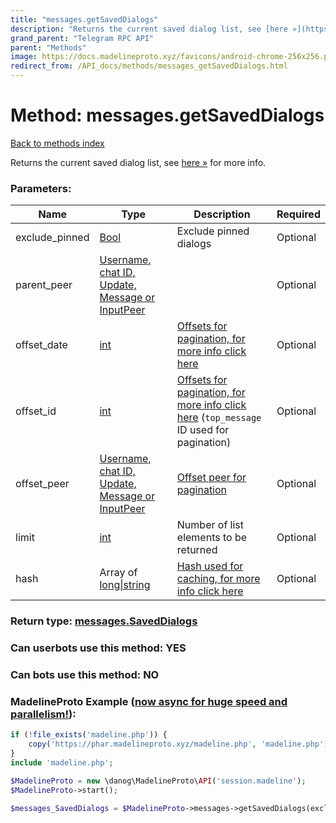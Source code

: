 ```yaml
---
title: "messages.getSavedDialogs"
description: "Returns the current saved dialog list, see [here »](https://core.telegram.org/api/saved-messages) for more info."
grand_parent: "Telegram RPC API"
parent: "Methods"
image: https://docs.madelineproto.xyz/favicons/android-chrome-256x256.png
redirect_from: /API_docs/methods/messages_getSavedDialogs.html
---
```

# Method: messages.getSavedDialogs
[Back to methods index](index.html)



Returns the current saved dialog list, see [here »](https://core.telegram.org/api/saved-messages) for more info.

### Parameters:

| Name     |    Type       | Description | Required |
|----------|---------------|-------------|----------|
|exclude\_pinned|[Bool](/API_docs/types/Bool.html) | Exclude pinned dialogs | Optional|
|parent\_peer|[Username, chat ID, Update, Message or InputPeer](/API_docs/types/InputPeer.html) |  | Optional|
|offset\_date|[int](/API_docs/types/int.html) | [Offsets for pagination, for more info click here](https://core.telegram.org/api/offsets) | Optional|
|offset\_id|[int](/API_docs/types/int.html) | [Offsets for pagination, for more info click here](https://core.telegram.org/api/offsets) (`top_message` ID used for pagination) | Optional|
|offset\_peer|[Username, chat ID, Update, Message or InputPeer](/API_docs/types/InputPeer.html) | [Offset peer for pagination](https://core.telegram.org/api/offsets) | Optional|
|limit|[int](/API_docs/types/int.html) | Number of list elements to be returned | Optional|
|hash|Array of [long\|string](/API_docs/types/long\|string.html) | [Hash used for caching, for more info click here](https://core.telegram.org/api/offsets#hash-generation) | Optional|


### Return type: [messages.SavedDialogs](/API_docs/types/messages.SavedDialogs.html)

### Can userbots use this method: **YES**

### Can bots use this method: **NO**


### MadelineProto Example ([now async for huge speed and parallelism!](https://docs.madelineproto.xyz/docs/ASYNC.html)):


```php
if (!file_exists('madeline.php')) {
    copy('https://phar.madelineproto.xyz/madeline.php', 'madeline.php');
}
include 'madeline.php';

$MadelineProto = new \danog\MadelineProto\API('session.madeline');
$MadelineProto->start();

$messages_SavedDialogs = $MadelineProto->messages->getSavedDialogs(exclude_pinned: $Bool, parent_peer: $InputPeer, offset_date: $int, offset_id: $int, offset_peer: $InputPeer, limit: $int, hash: [$long\|string, $long\|string], );
```

